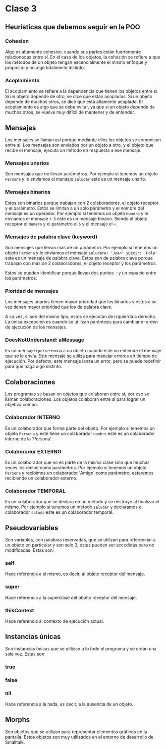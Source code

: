 # Clase 3

## Heurísticas que debemos seguir en la POO

### Cohesion

Algo es altamente cohesivo, cuando sus partes están fuertemente relacionadas entre sí. En el caso de los objetos, la cohesión se refiere a que los métodos de un objeto tengan escencialmente el mismo enfoque y propósito y no algo totalmente distinto.

### Acoplamiento

El acoplamiento se refiere a la dependencia que tienen los objetos entre sí. Si un objeto depende de otro, se dice que están acoplados. Si un objeto depende de muchos otros, se dice que está altamente acoplado. El acoplamiento es algo que se debe evitar, ya que si un objeto depende de muchos otros, se vuelve muy difícil de mantener y de entender.

## Mensajes

Los mensajes se llaman así porque mediante ellos los objetos se comunican entre sí. Los mensajes son enviados por un objeto a otro, y el objeto que recibe el mensaje, ejecuta un método en respuesta a ese mensaje.

### Mensajes unarios

Son mensajes que no llevan parámetros. Por ejemplo si tenemos un objeto `Persona` y le enviamos el mensaje `saludar` este es un mensaje unario.

### Mensajes binarios

Estos son binarios porque trabajan con 2 colaboradores, el objeto receptor y el parámetro. Estos se limitan a un solo parámetro y el nombre del mensaje es un operador. Por ejemplo si tenemos un objeto `Numero` y le enviamos el mensaje `+ 5` este es un mensaje binario. Siendo el objeto receptor el `Numero` y el parámetro el `5` y el mensaje el `+`.

### Mensajes de palabra clave (keyword)

Son mensajes que llevan más de un parámetro. Por ejemplo si tenemos un objeto `Persona` y le enviamos el mensaje `saludarA: 'Juan' yDecir: 'Hola'` este es un mensaje de palabra clave. Estos son de palabra clave porque trabajan con más de 2 colaboradores, el objeto receptor y los parámetros.

Estos se pueden identificar porque llevan dos puntos `:` y un espacio entre los parámetros.

### Pioridad de mensajes

Los mensajes unarios tienen mayor prioridad que los binarios y estos a su vez tienen mayor prioridad que los de palabra clave.

A su vez, si son del mismo tipo, estos se ejecutan de izquierda a derecha. La única excepción es cuando se utilizan paréntesis para cambiar el orden de ejecución de los mensajes.

### DoesNotUnderstand: aMessage

Es un mensaje que se envía a un objeto cuando este no entiende el mensaje que se le envía. Este mensaje se utiliza para manejar errores en tiempo de ejecución. Por defecto, este mensaje lanza un error, pero se puede redefinir para que haga algo distinto.

## Colaboraciones

Los programas se basan en objetos que colaboran entre sí, por eso se llaman colaboraciones. Los objetos colaboran entre sí para lograr un objetivo común.

### Colaborador INTERNO

Es un colaborador que forma parte del objeto. Por ejemplo si tenemos un objeto `Persona` y este tiene un colaborador `nombre` este es un colaborador interno de la 'Persona'.

### Colaborador EXTERNO

Es un colaborador que no es parte de la misma clase sino que muchas veces los recibe como parámetros. Por ejemplo si tenemos un objeto `Persona` y recibimos un colaborador 'Amigo' como parámetro, estaremos recibiendo un colaborador externo.

### Colaborador TEMPORAL

Es un colaborador que se declara en un método y se destruye al finalizar el mismo. Por ejemplo si tenemos un método `saludar` y declaramos el colaborador `saludo` este es un colaborador temporal.

## Pseudovariables

Son variables, con palabras reservadas, que se utilizan para referenciar a un objeto en particular y son solo 3, estas pueden ser accedidas pero no modificadas. Estas son:

### self

Hace referencia a si mismo, es decir, al objeto receptor del mensaje.

### super

Hace referencia a la superclase del objeto receptor del mensaje.

### thisContext

Hace referencia al contexto de ejecución actual.

## Instancias únicas

Son instancias únicas que se utilizan a lo todo el programa y se crean una sola vez. Estas son:

### true

### false

### nil

Hace referencia a la nada, es decir, a la ausencia de un objeto.

## Morphs

Son objetos que se utilizan para representar elementos gráficos en la pantalla. Estos objetos son muy utilizados en el entorno de desarrollo de Smalltalk.
